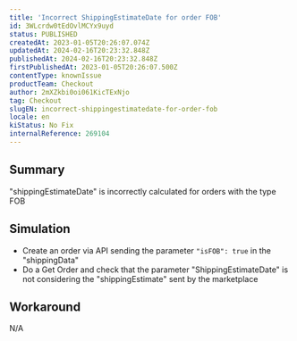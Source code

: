 ```yaml
---
title: 'Incorrect ShippingEstimateDate for order FOB'
id: 3WLcrdw0tEdOvlMCYx9uyd
status: PUBLISHED
createdAt: 2023-01-05T20:26:07.074Z
updatedAt: 2024-02-16T20:23:32.848Z
publishedAt: 2024-02-16T20:23:32.848Z
firstPublishedAt: 2023-01-05T20:26:07.500Z
contentType: knownIssue
productTeam: Checkout
author: 2mXZkbi0oi061KicTExNjo
tag: Checkout
slugEN: incorrect-shippingestimatedate-for-order-fob
locale: en
kiStatus: No Fix
internalReference: 269104
---
```


## Summary

"shippingEstimateDate" is incorrectly calculated for orders with the type FOB


##

## Simulation



- Create an order via API sending the parameter `"isFOB": true` in the "shippingData"
- Do a Get Order and check that the parameter "ShippingEstimateDate" is not considering the "shippingEstimate" sent by the marketplace


##

## Workaround


N/A




